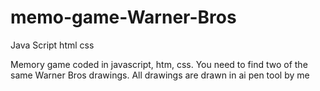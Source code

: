 # memo-game-Warner-Bros
Java Script html css

Memory game coded in javascript, htm, css. You need to find two of the same Warner Bros drawings. All drawings are drawn in ai pen tool by me
